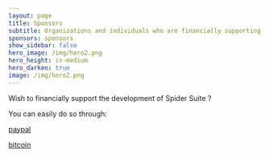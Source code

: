 ```yaml
---
layout: page
title: Sponsors
subtitle: Organizations and individuals who are financially supporting the development of Spider Suite.
sponsors: sponsors
show_sidebar: false
hero_image: /img/hero2.png
hero_height: is-medium
hero_darken: true
image: /img/hero2.png
---
```


Wish to financially support the development of Spider Suite ?

You can easily do so through:

[paypal]()

[bitcoin]()